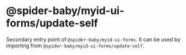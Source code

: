 # @spider-baby/myid-ui-forms/update-self

Secondary entry point of `@spider-baby/myid-ui-forms`. It can be used by importing from `@spider-baby/myid-ui-forms/update-self`.
